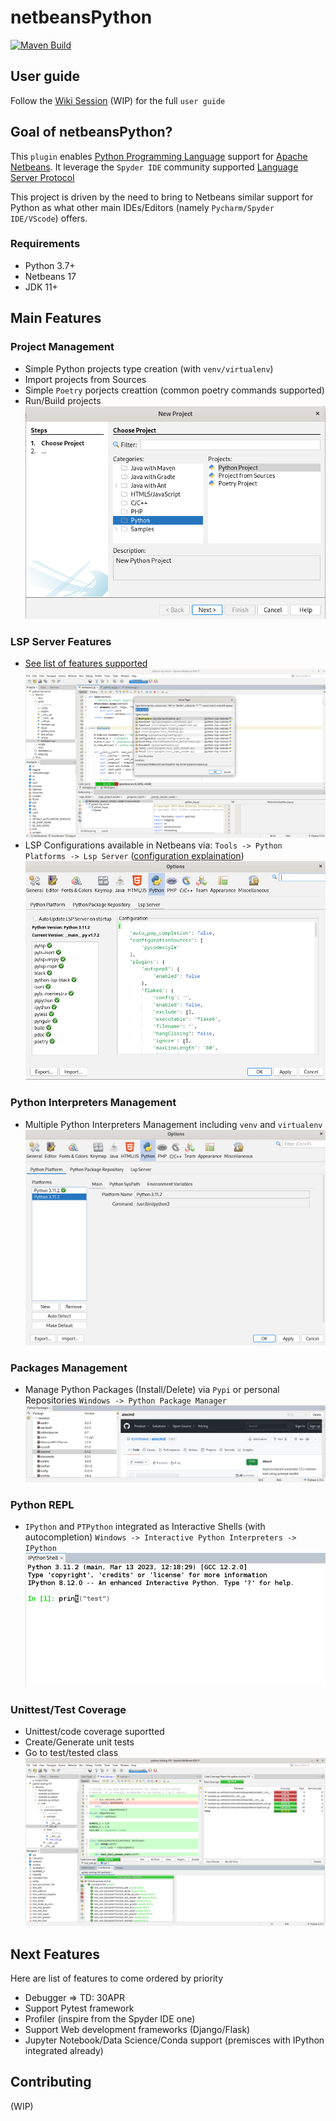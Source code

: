 # netbeansPython

[![Maven Build](https://github.com/albilu/netbeansPython/actions/workflows/maven-publish.yml/badge.svg?branch=master)](https://github.com/albilu/netbeansPython/actions/workflows/maven-publish.yml)

## User guide

Follow the [Wiki Session](https://github.com/albilu/netbeansPython/wiki) (WIP) for the full  `user guide`

## Goal of netbeansPython?

This `plugin` enables [Python Programming Language](https://www.python.org/about/) support for [Apache Netbeans](https://netbeans.apache.org/).
It leverage the `Spyder IDE` community supported [Language Server Protocol](https://github.com/python-lsp/python-lsp-server)

This project is driven by the need to bring to Netbeans similar support for Python as what other main IDEs/Editors (namely `Pycharm/Spyder IDE/VScode`) offers.

### Requirements
- Python 3.7+
- Netbeans 17
- JDK 11+

## Main Features
### Project Management
- Simple Python projects type creation (with `venv/virtualenv`)
- Import projects from Sources
- Simple `Poetry` porjects creattion (common poetry commands supported)
- Run/Build projects
![074f01928a19095324fb65db6d19b754.png](_resources/074f01928a19095324fb65db6d19b754-1.png)

### LSP Server Features
- [See list of features supported](https://github.com/python-lsp/python-lsp-server#lsp-server-features)
![d242d82a04c729be7c6e6b0b84759c2f.png](_resources/d242d82a04c729be7c6e6b0b84759c2f.png)
- LSP Configurations available in Netbeans via:
`Tools -> Python Platforms -> Lsp Server` ([configuration explaination](https://github.com/python-lsp/python-lsp-server#configuration))
![f4ecdf1c9e7648113e8dd265b277366a.png](_resources/f4ecdf1c9e7648113e8dd265b277366a-1.png)

### Python Interpreters Management
- Multiple Python Interpreters Management including `venv` and `virtualenv`
![cad96c97900764698d62caf7d6bf49b4.png](_resources/cad96c97900764698d62caf7d6bf49b4-1.png)

### Packages Management
- Manage Python Packages (Install/Delete) via `Pypi` or personal Repositories
`Windows -> Python Package Manager`
![74a5dd8877b9608931b49604ab59440d.png](_resources/74a5dd8877b9608931b49604ab59440d-1.png)

### Python REPL
- `IPython` and `PTPython` integrated as Interactive Shells (with autocompletion)
`Windows -> Interactive Python Interpreters -> IPython`
![b18df5a8d44631819affe75ecd6fab61.png](_resources/b18df5a8d44631819affe75ecd6fab61-1.png)

### Unittest/Test Coverage
- Unittest/code coverage suportted
- Create/Generate unit tests
- Go to test/tested class
![ebaed2b72b503dec7733d6698f3a0a72.png](_resources/ebaed2b72b503dec7733d6698f3a0a72-1.png)

## Next Features
Here are list of features to come ordered by priority
- Debugger => TD: 30APR
- Support Pytest framework
- Profiler (inspire from the Spyder IDE one)
- Support Web development frameworks (Django/Flask)
- Jupyter Notebook/Data Science/Conda support (premisces with IPython integrated already)

## Contributing
(WIP)